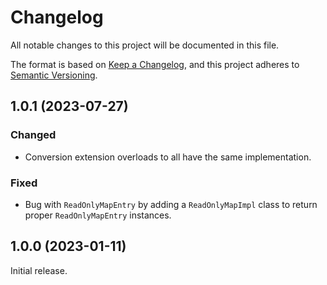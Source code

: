 # Changelog

All notable changes to this project will be documented in this file.

The format is based on [Keep a Changelog](https://keepachangelog.com/en/1.1.0/), and this project adheres to
[Semantic Versioning](https://semver.org/spec/v2.0.0.html).

## 1.0.1 (2023-07-27)

### Changed

- Conversion extension overloads to all have the same implementation. 

### Fixed

- Bug with `ReadOnlyMapEntry` by adding a `ReadOnlyMapImpl` class to return proper `ReadOnlyMapEntry` instances.

## 1.0.0 (2023-01-11)

Initial release.

